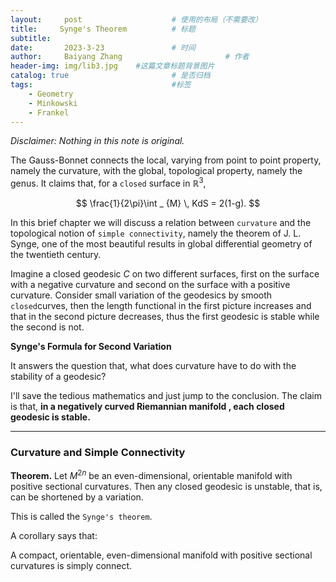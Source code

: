 ```yaml
---
layout:     post   				    # 使用的布局（不需要改）
title:     Synge's Theorem			# 标题 
subtitle:   
date:       2023-3-23 				# 时间
author:     Baiyang Zhang 						# 作者
header-img: img/lib3.jpg 	#这篇文章标题背景图片
catalog: true 						# 是否归档
tags:								#标签
    - Geometry
    - Minkowski
    - Frankel
---
```


*Disclaimer: Nothing in this note is original.*

The Gauss-Bonnet connects the local, varying from point to point property, namely the curvature, with the global, topological property, namely the genus. It claims that, for a `closed` surface in $\mathbb{R}^{3}$,

$$
\frac{1}{2\pi}\int _ {M} \, KdS = 2(1-g).
$$

In this brief chapter we will discuss a relation between `curvature` and the topological notion of `simple connectivity`, namely the theorem of J. L. Synge, one of the most beautiful results in global differential geometry of the twentieth century. 

Imagine a closed geodesic $C$ on two different surfaces, first on the surface with a negative curvature and second on the surface with a positive curvature. Consider small variation of the geodesics by smooth `closed`curves, then the length functional in the first picture increases and that in the second picture decreases, thus the first geodesic is stable while the second is not. 

**Synge's Formula for Second Variation**

It answers the question that, what does curvature have to do with the stability of a geodesic?

I'll save the tedious mathematics and just jump to the conclusion. The claim is that, **in a negatively curved Riemannian manifold , each closed geodesic is stable.**

- - -

### Curvature and Simple Connectivity

**Theorem.** Let $M^{2n}$ be an even-dimensional, orientable manifold with positive sectional curvatures. Then any closed geodesic is unstable, that is, can be shortened by a variation.

This is called the `Synge's theorem`. 

A corollary says that:

A compact, orientable, even-dimensional manifold with positive sectional curvatures is simply connect.

